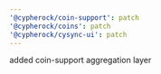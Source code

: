 ```yaml
---
'@cypherock/coin-support': patch
'@cypherock/coins': patch
'@cypherock/cysync-ui': patch
---
```


added coin-support aggregation layer
